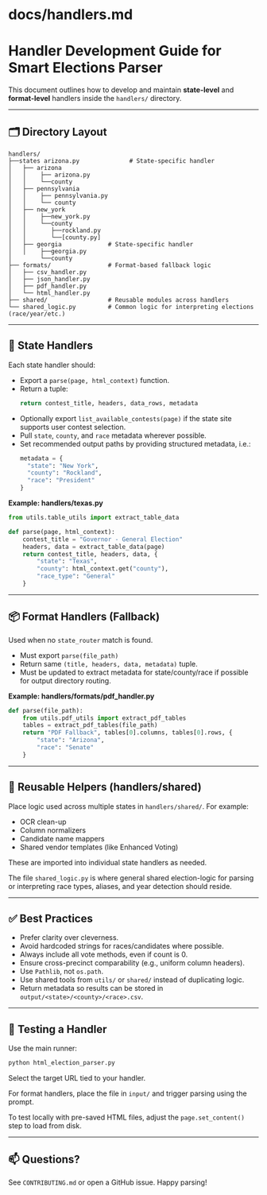 # docs/handlers.md

# Handler Development Guide for Smart Elections Parser

This document outlines how to develop and maintain **state-level** and **format-level** handlers inside the `handlers/` directory.

---

## 🗂 Directory Layout

```text
handlers/
├──states arizona.py              # State-specific handler
│   ├── arizona   
│   │    ├── arizona.py
│   │    └──county   
│   ├── pennsylvania
│   │    ├── pennsylvania.py
│   │    └── county
│   ├── new_york
│   │    ├──new_york.py
│   │    └──county
│   │       ├──rockland.py
│   │       └──[county.py]
│   ├── georgia             # State-specific handler
│   │    ├──georgia.py
│        └──county
├── formats/                # Format-based fallback logic
│   ├── csv_handler.py
│   ├── json_handler.py
│   ├── pdf_handler.py
│   └── html_handler.py
├── shared/                 # Reusable modules across handlers
└── shared_logic.py         # Common logic for interpreting elections (race/year/etc.)
```

---

## 📘 State Handlers

Each state handler should:

- Export a `parse(page, html_context)` function.
- Return a tuple:
  ```python
  return contest_title, headers, data_rows, metadata
  ```
- Optionally export `list_available_contests(page)` if the state site supports user contest selection.
- Pull `state`, `county`, and `race` metadata wherever possible.
- Set recommended output paths by providing structured metadata, i.e.:
  ```python
  metadata = {
    "state": "New York",
    "county": "Rockland",
    "race": "President"
  }
  ```

**Example: handlers/texas.py**
```python
from utils.table_utils import extract_table_data

def parse(page, html_context):
    contest_title = "Governor - General Election"
    headers, data = extract_table_data(page)
    return contest_title, headers, data, {
        "state": "Texas",
        "county": html_context.get("county"),
        "race_type": "General"
    }
```

---

## 📦 Format Handlers (Fallback)

Used when no `state_router` match is found.

- Must export `parse(file_path)`
- Return same `(title, headers, data, metadata)` tuple.
- Must be updated to extract metadata for state/county/race if possible for output directory routing.

**Example: handlers/formats/pdf_handler.py**
```python
def parse(file_path):
    from utils.pdf_utils import extract_pdf_tables
    tables = extract_pdf_tables(file_path)
    return "PDF Fallback", tables[0].columns, tables[0].rows, {
        "state": "Arizona",
        "race": "Senate"
    }
```

---

## 🔁 Reusable Helpers (handlers/shared)

Place logic used across multiple states in `handlers/shared/`. For example:

- OCR clean-up
- Column normalizers
- Candidate name mappers
- Shared vendor templates (like Enhanced Voting)

These are imported into individual state handlers as needed.

The file `shared_logic.py` is where general shared election-logic for parsing or interpreting race types, aliases, and year detection should reside.

---

## ✅ Best Practices

- Prefer clarity over cleverness.
- Avoid hardcoded strings for races/candidates where possible.
- Always include all vote methods, even if count is 0.
- Ensure cross-precinct comparability (e.g., uniform column headers).
- Use `Pathlib`, not `os.path`.
- Use shared tools from `utils/` or `shared/` instead of duplicating logic.
- Return metadata so results can be stored in `output/<state>/<county>/<race>.csv`.

---

## 🧪 Testing a Handler

Use the main runner:
```bash
python html_election_parser.py
```
Select the target URL tied to your handler.

For format handlers, place the file in `input/` and trigger parsing using the prompt.

To test locally with pre-saved HTML files, adjust the `page.set_content()` step to load from disk.

---

## 📫 Questions?
See `CONTRIBUTING.md` or open a GitHub issue. Happy parsing!
